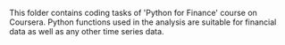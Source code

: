 This folder contains coding tasks of 'Python for Finance' course on Coursera. Python functions used in the analysis are suitable for financial data as well as any other time series data. 
